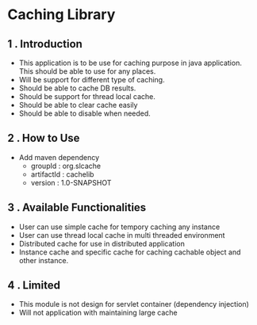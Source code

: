 Caching Library
===============

1 . Introduction
----------------

* This application is to be use for caching purpose in java application. This should be able to
use for any places.
* Will be support for different type of caching.
* Should be able to cache DB results.
* Should be support for thread local cache.
* Should be able to clear cache easily
* Should be able to disable when needed.

2 . How to Use
--------------
* Add maven dependency 
  * groupId : org.slcache
  * artifactId : cachelib
  * version : 1.0-SNAPSHOT
  
3 . Available Functionalities
-----------------------------
* User can use simple cache for tempory caching any instance
* User can use thread local cache in multi threaded environment
* Distributed cache for use in distributed application
* Instance cache and specific cache for caching cachable object 
and other instance.

4 . Limited
-----------------

* This module is not design for servlet container (dependency injection)
* Will not application with maintaining large cache